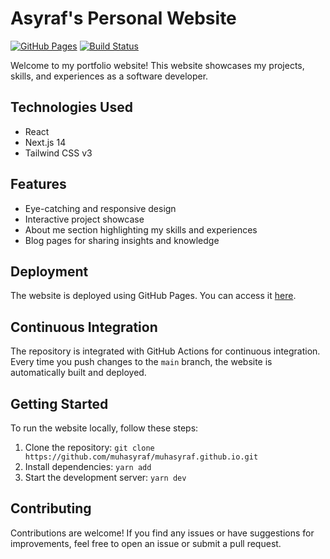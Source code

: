 # Asyraf's Personal Website

[![GitHub Pages](https://img.shields.io/badge/GitHub%20Pages-Deployed-brightgreen)](https://asyraf.live)
[![Build Status](https://github.com/muhasyraf/muhasyraf.github.io/actions/workflows/nextjs.yml/badge.svg)](https://github.com/muhasyraf/muhasyraf.github.io/actions)

Welcome to my portfolio website! This website showcases my projects, skills, and experiences as a software developer.

## Technologies Used

- React
- Next.js 14
- Tailwind CSS v3

## Features

- Eye-catching and responsive design
- Interactive project showcase
- About me section highlighting my skills and experiences
- Blog pages for sharing insights and knowledge

## Deployment

The website is deployed using GitHub Pages. You can access it [here](https://asyraf.live).

## Continuous Integration

The repository is integrated with GitHub Actions for continuous integration. Every time you push changes to the `main` branch, the website is automatically built and deployed.

## Getting Started

To run the website locally, follow these steps:

1. Clone the repository: `git clone https://github.com/muhasyraf/muhasyraf.github.io.git`
2. Install dependencies: `yarn add`
3. Start the development server: `yarn dev`

## Contributing

Contributions are welcome! If you find any issues or have suggestions for improvements, feel free to open an issue or submit a pull request.
